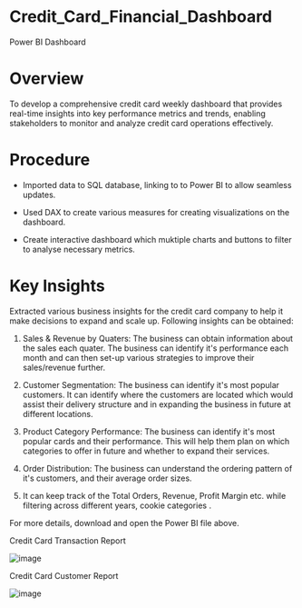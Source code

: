 # Credit_Card_Financial_Dashboard
Power BI Dashboard
# Overview

To develop a comprehensive credit card weekly dashboard that provides real-time insights into key performance metrics and trends, enabling stakeholders to monitor and analyze credit card operations effectively.

# Procedure

- Imported data to SQL database, linking to to Power BI to allow seamless updates.

- Used DAX to create various measures for creating visualizations on the dashboard.

- Create interactive dashboard which muktiple charts and buttons to filter to analyse necessary metrics.


# Key Insights
Extracted various business insights for the credit card company to help it make decisions to expand and scale up. Following insights can be obtained:


1) Sales & Revenue by Quaters: The business can obtain information about the sales each quater. The business can identify it's performance each month and can then set-up various strategies to improve their sales/revenue further.


2) Customer Segmentation: The business can identify it's most popular customers. It can identify where the customers are located which would assist their delivery structure and in expanding the business in future at different locations.


3) Product Category Performance: The business can identify it's most popular cards and their performance. This will help them plan on which categories to offer in future and whether to expand their services.


4) Order Distribution: The business can understand the ordering pattern of it's customers, and their average order sizes. 


5) It can keep track of the Total Orders, Revenue, Profit Margin etc. while filtering across different years, cookie categories .


For more details, download and open the Power BI file above.

Credit Card Transaction Report

![image](https://github.com/user-attachments/assets/f36ca658-b9ed-480d-9246-f33bc27f9b60)

Credit Card Customer Report

![image](https://github.com/user-attachments/assets/3069e282-a227-4b77-99e9-a077c0337ae1)
